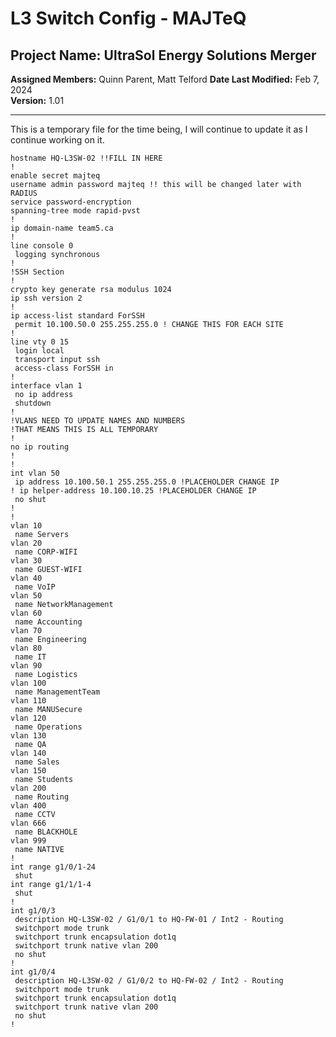 # L3 Switch Config - MAJTeQ
## Project Name: UltraSol Energy Solutions Merger
**Assigned Members:** Quinn Parent, Matt Telford
**Date Last Modified:** Feb 7, 2024  
**Version:** 1.01  

---
This is a temporary file for the time being, I will continue to update it as I continue working on it.
```L3-Switch-Config
hostname HQ-L3SW-02 !!FILL IN HERE
!
enable secret majteq
username admin password majteq !! this will be changed later with RADIUS
service password-encryption
spanning-tree mode rapid-pvst
!
ip domain-name team5.ca
!
line console 0
 logging synchronous
!
!SSH Section
!
crypto key generate rsa modulus 1024
ip ssh version 2
!
ip access-list standard ForSSH
 permit 10.100.50.0 255.255.255.0 ! CHANGE THIS FOR EACH SITE
!
line vty 0 15
 login local
 transport input ssh
 access-class ForSSH in
!
interface vlan 1
 no ip address
 shutdown
!
!VLANS NEED TO UPDATE NAMES AND NUMBERS
!THAT MEANS THIS IS ALL TEMPORARY
!
no ip routing
!
!
int vlan 50
 ip address 10.100.50.1 255.255.255.0 !PLACEHOLDER CHANGE IP
! ip helper-address 10.100.10.25 !PLACEHOLDER CHANGE IP
 no shut
!
!
vlan 10
 name Servers
vlan 20
 name CORP-WIFI
vlan 30
 name GUEST-WIFI
vlan 40
 name VoIP
vlan 50
 name NetworkManagement
vlan 60
 name Accounting
vlan 70
 name Engineering
vlan 80
 name IT
vlan 90
 name Logistics
vlan 100
 name ManagementTeam
vlan 110
 name MANUSecure
vlan 120
 name Operations
vlan 130
 name QA
vlan 140
 name Sales
vlan 150
 name Students
vlan 200
 name Routing
vlan 400
 name CCTV
vlan 666
 name BLACKHOLE
vlan 999
 name NATIVE
!
int range g1/0/1-24
 shut
int range g1/1/1-4
 shut
!
int g1/0/3
 description HQ-L3SW-02 / G1/0/1 to HQ-FW-01 / Int2 - Routing
 switchport mode trunk
 switchport trunk encapsulation dot1q
 switchport trunk native vlan 200
 no shut
!
int g1/0/4
 description HQ-L3SW-02 / G1/0/2 to HQ-FW-02 / Int2 - Routing
 switchport mode trunk
 switchport trunk encapsulation dot1q
 switchport trunk native vlan 200
 no shut
!
